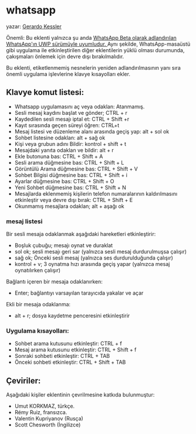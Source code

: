 # whatsapp

yazar: [Gerardo Kessler](http://gera.ar)  

Önemli:
Bu eklenti yalnızca şu anda [WhatsApp Beta olarak adlandırılan WhatsApp'ın UWP sürümüyle uyumludur. ](https://apps.microsoft.com/store/detail/whatsapp-beta/9NBDXK71NK08?hl=en-us&gl=US)
Aynı şekilde, WhatsApp-masaüstü gibi uygulama ile etkinleştirilen diğer eklentilerin yüklü olması durumunda, çakışmaları önlemek için devre dışı bırakılmalıdır.  

Bu eklenti, etiketlenmemiş nesnelerin yeniden adlandırılmasının yanı sıra önemli uygulama işlevlerine klavye kısayolları ekler.

## Klavye komut listesi:

* Whatsapp uygulamasını aç veya odaklan: Atanmamış.
* Sesli mesaj kaydını başlat ve gönder; CTRL + r
* Kaydedilen sesli mesajı iptal et: CTRL + Shift +r
* Kayıt sırasında geçen süreyi öğren: CTRL+t
* Mesaj listesi ve düzenleme alanı arasında geçiş yap: alt + sol ok
* Sohbet listesine odaklan: alt + sağ ok
* Kişi veya grubun adını Bildir: kontrol + shift + t
* Mesajdaki yanıta odaklan ve bildir: alt + r
* Ekle butonuna bas: CTRL + Shift + A
* Sesli arama düğmesine bas: CTRL + Shift + L
* Görüntülü Arama düğmesine bas: CTRL + Shift + V
* Sohbet Bilgisi düğmesine bas: CTRL + Shift + i
* Ayarlar düğmesine bas: CTRL + Shift + O
* Yeni Sohbet düğmesine bas: CTRL + Shift + N
* Mesajlarda eklenmemiş kişilerin telefon numaralarının kaldırılmasını etkinleştir veya devre dışı bırak: CTRL + Shift + E
* Okunmamış mesajlara odaklan; alt + aşağı ok

### mesaj listesi

Bir sesli mesaja odaklanmak aşağıdaki hareketleri etkinleştirir:

* Boşluk çubuğu; mesajı oynat ve duraklat
* sol ok; sesli mesajı geri sar (yalnızca sesli mesaj durdurulmuşsa çalışır)
* sağ ok; Önceki sesli mesaj (yalnızca ses durdurulduğunda çalışır)
* kontrol + v; 3 oynatma hızı arasında geçiş yapar (yalnızca mesaj oynatılırken çalışır)

Bağlantı içeren bir mesaja odaklanırken:

* Enter; bağlantıyı varsayılan tarayıcıda yakalar ve açar

Ekli bir mesaja odaklanma:

* alt + r; dosya kaydetme penceresini etkinleştirir

### Uygulama kısayolları:

* Sohbet arama kutusunu etkinleştir: CTRL + f
* Mesaj arama kutusunu etkinleştir: CTRL + Shift + f
* Sonraki sohbeti etkinleştir: CTRL + TAB
* Önceki sohbeti etkinleştir: CTRL + Shift + TAB

## Çeviriler:

Aşağıdaki kişiler eklentinin çevrilmesine katkıda bulunmuştur:

* Umut KORKMAZ, türkçe.  
* Rémy Ruiz, fransızca.  
* Valentin Kupriyanov (Rusça)
* Scott Chesworth (İngilizce)
